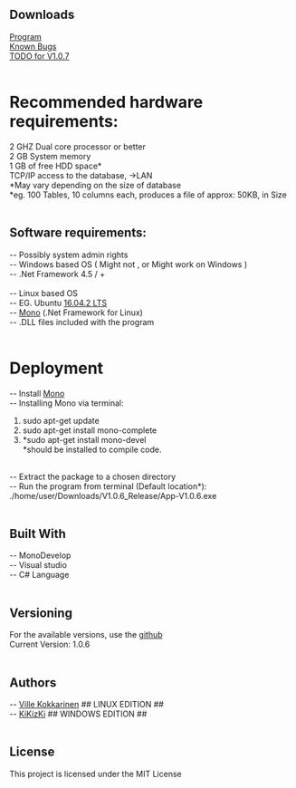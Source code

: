 ## Downloads
[Program](https://github.com/VilleKokkarinen/VilleKokkarinen.github.io/raw/master/V1.0.6_release.zip)<br/>
[Known Bugs](https://github.com/VilleKokkarinen/VilleKokkarinen.github.io/blob/master/Known%20Bugs)<br/>
[TODO for V1.0.7](https://github.com/VilleKokkarinen/VilleKokkarinen.github.io/blob/master/TODO%20improvements)<br/>
<br/>
# Recommended hardware requirements:
2 GHZ Dual core processor or better<br/>
2 GB  System memory<br/>
1 GB  of free HDD space*<br/>
TCP/IP access to the database, ->LAN<br/>
*May vary depending on the size of database<br/>
*eg. 100 Tables, 10 columns each, produces a file of approx: 50KB, in Size<br/>
<br/>

## Software requirements:
-- Possibly system admin rights<br/>
-- Windows based OS ( Might not , or Might work on Windows ) <br/>
-- .Net Framework 4.5 / +
<br/>
<br/>
-- Linux based OS<br/>
-- EG. Ubuntu [16.04.2 LTS](https://www.ubuntu.com/download)<br/>
-- [Mono](http://www.mono-project.com/) (.Net Framework for Linux)<br/>
-- .DLL files included with the program<br/>
<br/>
 
# Deployment
-- Install [Mono](Http://www.mono-project.com/docs/getting-started/install/linux/)<br/>
-- Installing Mono via terminal:  <br/>
  1. sudo apt-get update 
  2. sudo apt-get install mono-complete  
  3. *sudo apt-get install mono-devel<br/> 
 	  *should be installed to compile code.<br/>
    <br/>
 
-- Extract the package to a chosen directory<br/>
-- Run the program from terminal (Default location*):<br/>
./home/user/Downloads/V1.0.6_Release/App-V1.0.6.exe<br/>
<br/>
 
## Built With
-- MonoDevelop<br/>
-- Visual studio<br/>
-- C# Language<br/>
<br/>

## Versioning
For the available versions, use the [github](https://github.com/VilleKokkarinen/trusty-ubuntu.git)<br/>
Current Version: 1.0.6<br/>
 <br/>
## Authors
-- [Ville Kokkarinen](https://github.com/VilleKokkarinen) ## LINUX EDITION ##<br/>
-- [KiKizKi](https://github.com/kikizki) ## WINDOWS EDITION ##<br/>
<br/>
 
## License
This project is licensed under the MIT License<br/>

